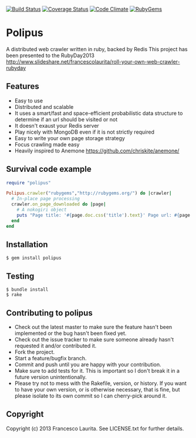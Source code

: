 [![Build Status](https://travis-ci.org/taganaka/polipus.svg?branch=master)](https://travis-ci.org/taganaka/polipus)
[![Coverage Status](https://coveralls.io/repos/taganaka/polipus/badge.png?branch=master)](https://coveralls.io/r/taganaka/polipus?branch=master)
[![Code Climate](https://codeclimate.com/github/taganaka/polipus.png)](https://codeclimate.com/github/taganaka/polipus)
[![RubyGems](http://img.shields.io/gem/v/polipus.svg)](https://rubygems.org/gems/polipus)


# Polipus #

A distributed web crawler written in ruby, backed by Redis
This project has been presented to the RubyDay2013
http://www.slideshare.net/francescolaurita/roll-your-own-web-crawler-rubyday

## Features ##

* Easy to use
* Distributed and scalable
* It uses a smart/fast and space-efficient probabilistic data structure to determine if an url should be visited or not
* It doesn't exaust your Redis server
* Play nicely with MongoDB even if it is not strictly required
* Easy to write your own page storage strategy
* Focus crawling made easy
* Heavily inspired to Anemone https://github.com/chriskite/anemone/

## Survival code example

```ruby
require "polipus"

Polipus.crawler("rubygems","http://rubygems.org/") do |crawler|
  # In-place page processing
  crawler.on_page_downloaded do |page|
    # A nokogiri object
    puts "Page title: '#{page.doc.css('title').text}' Page url: #{page.url}"
  end
end
```

## Installation

    $ gem install polipus

## Testing

    $ bundle install
    $ rake

## Contributing to polipus ##
 
* Check out the latest master to make sure the feature hasn't been implemented or the bug hasn't been fixed yet.
* Check out the issue tracker to make sure someone already hasn't requested it and/or contributed it.
* Fork the project.
* Start a feature/bugfix branch.
* Commit and push until you are happy with your contribution.
* Make sure to add tests for it. This is important so I don't break it in a future version unintentionally.
* Please try not to mess with the Rakefile, version, or history. If you want to have your own version, or is otherwise necessary, that is fine, but please isolate to its own commit so I can cherry-pick around it.

## Copyright ##

Copyright (c) 2013 Francesco Laurita. See LICENSE.txt for
further details.

